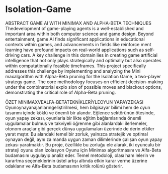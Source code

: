 # Isolation-Game

ABSTRACT
 GAME AI WITH MINIMAX AND ALPHA-BETA TECHNIQUES
 Thedevelopment of game-playing agents is a well-established and important area within
 both computer science and game design. Beyond entertainment, game AI finds significant
 applications in educational contexts within games, and advancements in fields like reinforce
ment learning have profound impacts on real-world applications such as self-driving cars. A
 key challenge in this domain lies in creating game artificial intelligence that not only plays
 strategically and optimally but also operates within computationally feasible timeframes.
 This project specifically addresses this challenge by implementing and analyzing the Mini
maxalgorithm with Alpha-Beta pruning for the Isolation Game, a two-player strategy game.
 The core methodology focuses on efficient decision-making under the combinatorial explo
sion of possible moves and blackout options, demonstrating the critical role of Alpha-Beta
 pruning.

 ÖZET
 MINIMAXVEALFA-BETATEKNİKLERİYLEOYUN
 YAPAYZEKASI
 Oyunoynayanajanlarıngeliştirilmesi, hem bilgisayar bilimi hem de oyun tasarımı içinde
 köklü ve önemli bir alandır. Eğlence sektörünün ötesinde, oyun yapay zekası, oyunlarla bir
likte eğitim bağlamlarında önemli uygulamalar bulmuş ve takviyeli öğrenme gibi alanlardaki
 ilerlemeler, otonom araçlar gibi gerçek dünya uygulamaları üzerinde de derin etkiler yarat
mıştır. Bu alandaki temel bir zorluk, yalnızca stratejik ve optimal oynayan değil, aynı za
manda uygun zaman dilimlerinde çalışan oyun yapay zekası yaratmaktır. Bu proje, özellikle
 bu zorluğu ele alarak, iki oyunculu bir strateji oyunu olan İzolasyon Oyunu için Minimax
 algoritmasını ve Alfa-Beta budamasını uygulayıp analiz eder. Temel metodoloji, olası ham
lelerin ve karartma seçeneklerinin üstel artışı altında etkin karar verme üzerine odaklanır ve
 Alfa-Beta budamasının kritik rolünü gösterir.
